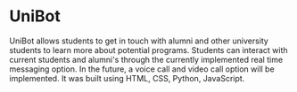 # UniBot

UniBot allows students to get in touch with alumni and other university students to learn more about potential programs.
Students can interact with current students and alumni's through the currently implemented real time messaging option. In the future, a voice call and video call option will be implemented. It was built using HTML, CSS, Python, JavaScript. 
